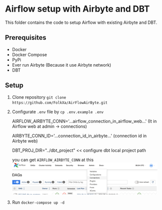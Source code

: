 # Airflow setup with Airbyte and DBT

This folder contains the code to setup Airflow with existing Airbyte and DBT.

## Prerequisites

- Docker
- Docker Compose
- PyPi
- Ever run Airbyte (Because it use Airbyte network)
- DBT

## Setup

1. Clone repository 
`git clone https://github.com/FolkXa/AirFlowAirByte.git`
2. Configurate `.env` file by `cp .env.example .env`

    AIRFLOW_AIRBYTE_CONN='...airflow_connection_in_airflow_web...'  (It in Airflow web at admin -> connections)

    AIRBYTE_CONN_ID='...connection_id_in_airbyte...' (connection id in Airbyte web)

    DBT_PROJ_DIR="../dbt_project" << configure dbt local project path

    you can get `AIRFLOW_AIRBYTE_CONN` at this
![alt text](<Screenshot 2567-08-14 at 13.34.24.png>)

3. Run `docker-compose up -d`